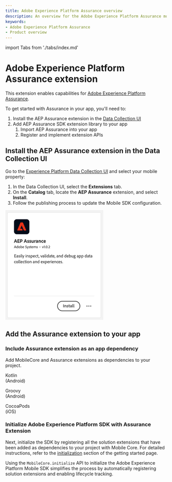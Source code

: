 ```yaml
---
title: Adobe Experience Platform Assurance overview
description: An overview for the Adobe Experience Platform Assurance mobile extension.
keywords:
- Adobe Experience Platform Assurance
- Product overview
---
```


import Tabs from './tabs/index.md'

# Adobe Experience Platform Assurance extension

This extension enables capabilities for [Adobe Experience Platform Assurance](https://experienceleague.adobe.com/docs/experience-platform/assurance/home.html).

To get started with Assurance in your app, you'll need to:

1. Install the AEP Assurance extension in the [Data Collection UI](https://experience.adobe.com/#/data-collection)
2. Add AEP Assurance SDK extension library to your app
   1. Import AEP Assurance into your app
   2. Register and implement extension APIs

## Install the AEP Assurance extension in the Data Collection UI

Go to the [Experience Platform Data Collection UI](https://experience.adobe.com/#/data-collection/) and select your mobile property:

1. In the Data Collection UI, select the **Extensions** tab.
2. On the **Catalog** tab, locate the **AEP Assurance** extension, and select **Install**.
3. Follow the publishing process to update the Mobile SDK configuration.

![](./assets/index/assurance-extension.png)

## Add the Assurance extension to your app

### Include Assurance extension as an app dependency

Add MobileCore and Assurance extensions as dependencies to your project.

<TabsBlock orientation="horizontal" slots="heading, content" repeat="3"/>

Kotlin<br/>(Android)

<Tabs query="platform=android-kotlin&task=add"/>

Groovy<br/>(Android)

<Tabs query="platform=android-groovy&task=add"/>

CocoaPods<br/>(iOS)

<Tabs query="platform=ios-pods&task=add"/>

### Initialize Adobe Experience Platform SDK with Assurance Extension

Next, initialize the SDK by registering all the solution extensions that have been added as dependencies to your project with Mobile Core. For detailed instructions, refer to the [initialization](/src/pages/home/getting-started/get-the-sdk/#2-add-initialization-code) section of the getting started page.

Using the `MobileCore.initialize` API to initialize the Adobe Experience Platform Mobile SDK simplifies the process by automatically registering solution extensions and enabling lifecycle tracking.

<InitializeSDK query="componentClass=TabsBlock"/>
